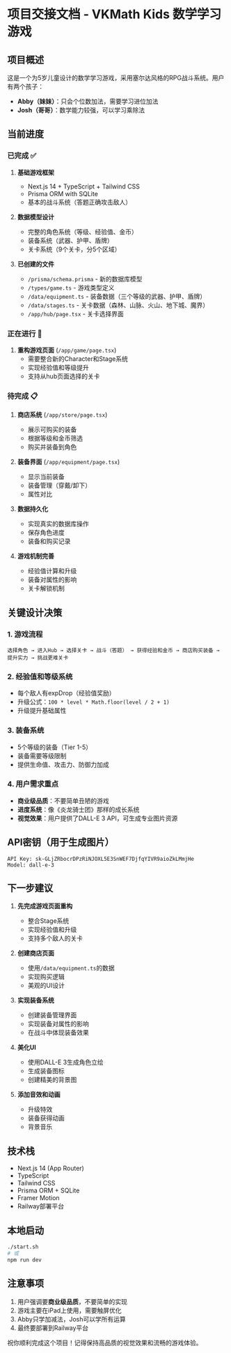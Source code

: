 # 项目交接文档 - VKMath Kids 数学学习游戏

## 项目概述
这是一个为5岁儿童设计的数学学习游戏，采用塞尔达风格的RPG战斗系统。用户有两个孩子：
- **Abby（妹妹）**：只会个位数加法，需要学习进位加法
- **Josh（哥哥）**：数学能力较强，可以学习乘除法

## 当前进度

### 已完成 ✅
1. **基础游戏框架**
   - Next.js 14 + TypeScript + Tailwind CSS
   - Prisma ORM with SQLite
   - 基本的战斗系统（答题正确攻击敌人）

2. **数据模型设计**
   - 完整的角色系统（等级、经验值、金币）
   - 装备系统（武器、护甲、盾牌）
   - 关卡系统（9个关卡，分5个区域）

3. **已创建的文件**
   - `/prisma/schema.prisma` - 新的数据库模型
   - `/types/game.ts` - 游戏类型定义
   - `/data/equipment.ts` - 装备数据（三个等级的武器、护甲、盾牌）
   - `/data/stages.ts` - 关卡数据（森林、山脉、火山、地下城、魔界）
   - `/app/hub/page.tsx` - 关卡选择界面

### 正在进行 🔄
1. **重构游戏页面** (`/app/game/page.tsx`)
   - 需要整合新的Character和Stage系统
   - 实现经验值和等级提升
   - 支持从hub页面选择的关卡

### 待完成 📋
1. **商店系统** (`/app/store/page.tsx`)
   - 展示可购买的装备
   - 根据等级和金币筛选
   - 购买并装备到角色

2. **装备界面** (`/app/equipment/page.tsx`)
   - 显示当前装备
   - 装备管理（穿戴/卸下）
   - 属性对比

3. **数据持久化**
   - 实现真实的数据库操作
   - 保存角色进度
   - 装备和购买记录

4. **游戏机制完善**
   - 经验值计算和升级
   - 装备对属性的影响
   - 关卡解锁机制

## 关键设计决策

### 1. 游戏流程
```
选择角色 → 进入Hub → 选择关卡 → 战斗（答题） → 获得经验和金币 → 商店购买装备 → 提升实力 → 挑战更难关卡
```

### 2. 经验值和等级系统
- 每个敌人有expDrop（经验值奖励）
- 升级公式：`100 * level * Math.floor(level / 2 + 1)`
- 升级提升基础属性

### 3. 装备系统
- 5个等级的装备（Tier 1-5）
- 装备需要等级限制
- 提供生命值、攻击力、防御力加成

### 4. 用户需求重点
- **商业级品质**：不要简单丑陋的游戏
- **进度系统**：像《炎龙骑士团》那样的成长系统
- **视觉效果**：用户提供了DALL-E 3 API，可生成专业图片资源

## API密钥（用于生成图片）
```
API Key: sk-GLjZRbocrDPzRiNJOXL5E3SnWEF7DjfqYIVR9aioZkLMmjHe
Model: dall-e-3
```

## 下一步建议

1. **先完成游戏页面重构**
   - 整合Stage系统
   - 实现经验值和升级
   - 支持多个敌人的关卡

2. **创建商店页面**
   - 使用`/data/equipment.ts`的数据
   - 实现购买逻辑
   - 美观的UI设计

3. **实现装备系统**
   - 创建装备管理界面
   - 实现装备对属性的影响
   - 在战斗中体现装备效果

4. **美化UI**
   - 使用DALL-E 3生成角色立绘
   - 生成装备图标
   - 创建精美的背景图

5. **添加音效和动画**
   - 升级特效
   - 装备获得动画
   - 背景音乐

## 技术栈
- Next.js 14 (App Router)
- TypeScript
- Tailwind CSS
- Prisma ORM + SQLite
- Framer Motion
- Railway部署平台

## 本地启动
```bash
./start.sh
# 或
npm run dev
```

## 注意事项
1. 用户强调要**商业级品质**，不要简单的实现
2. 游戏主要在iPad上使用，需要触屏优化
3. Abby只学加减法，Josh可以学所有运算
4. 最终要部署到Railway平台

祝你顺利完成这个项目！记得保持高品质的视觉效果和流畅的游戏体验。